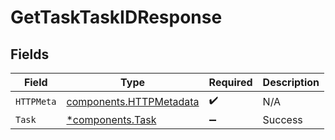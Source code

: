 # GetTaskTaskIDResponse


## Fields

| Field                                                              | Type                                                               | Required                                                           | Description                                                        |
| ------------------------------------------------------------------ | ------------------------------------------------------------------ | ------------------------------------------------------------------ | ------------------------------------------------------------------ |
| `HTTPMeta`                                                         | [components.HTTPMetadata](../../models/components/httpmetadata.md) | :heavy_check_mark:                                                 | N/A                                                                |
| `Task`                                                             | [*components.Task](../../models/components/task.md)                | :heavy_minus_sign:                                                 | Success                                                            |